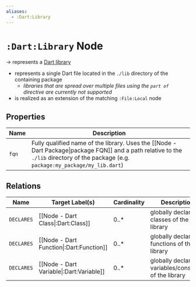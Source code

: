 ```yaml
---
aliases:
  - :Dart:Library
---
```

# `:Dart:Library` Node

-> represents a [Dart library](https://dart.dev/tools/pub/glossary#library)
- represents a single Dart file located in the `./lib` directory of the containing package
    - *libraries that are spread over multiple files using the `part of` directive are currently not supported*
- is realized as an extension of the matching `:File:Local` node

## Properties

| Name  | Description                                                                                                                                                                            |
|-------|----------------------------------------------------------------------------------------------------------------------------------------------------------------------------------------|
| `fqn` | Fully qualified name of the library. Uses the [[Node - Dart Package\|package FQN]] and a path relative to the `./lib` directory of the package (e.g. `package:my_package/my_lib.dart`) |

## Relations

| Name       | Target Label(s)                          | Cardinality | Description                                          |
| ---------- | ---------------------------------------- | ----------- | ---------------------------------------------------- |
| `DECLARES` | [[Node - Dart Class\|:Dart:Class]]       | 0..*        | globally declared classes of the library             |
| `DECLARES` | [[Node - Dart Function\|:Dart:Function]] | 0..*        | globally declared functions of the library           |
| `DECLARES` | [[Node - Dart Variable\|:Dart:Variable]] | 0..*        | globally declared variables/constants of the library |
